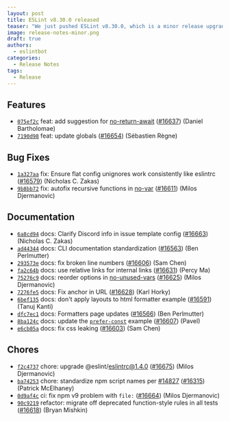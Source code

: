 ```yaml
---
layout: post
title: ESLint v8.30.0 released
teaser: "We just pushed ESLint v8.30.0, which is a minor release upgrade of ESLint. This release adds some new features and fixes several bugs found in the previous release."
image: release-notes-minor.png
draft: true
authors:
  - eslintbot
categories:
  - Release Notes
tags:
  - Release
---
```









## Features


* [`075ef2c`](https://github.com/eslint/eslint/commit/075ef2cf315e75b51b671c40ce9a97c66b2e4b50) feat: add suggestion for [no-return-await](/docs/rules/no-return-await) ([#16637](https://github.com/eslint/eslint/issues/16637)) (Daniel Bartholomae)
* [`7190d98`](https://github.com/eslint/eslint/commit/7190d98ff40023f24b0c6a98319ae8a82c99ff5b) feat: update globals ([#16654](https://github.com/eslint/eslint/issues/16654)) (Sébastien Règne)






## Bug Fixes


* [`1a327aa`](https://github.com/eslint/eslint/commit/1a327aae57f1b68c96b27cc1bd57f8198d5a3a7c) fix: Ensure flat config unignores work consistently like eslintrc ([#16579](https://github.com/eslint/eslint/issues/16579)) (Nicholas C. Zakas)
* [`9b8bb72`](https://github.com/eslint/eslint/commit/9b8bb72c49a453086954b06a5d7dd390731b1975) fix: autofix recursive functions in [no-var](/docs/rules/no-var) ([#16611](https://github.com/eslint/eslint/issues/16611)) (Milos Djermanovic)




## Documentation


* [`6a8cd94`](https://github.com/eslint/eslint/commit/6a8cd94ed08983c70ca7d72dc6e360770a743405) docs: Clarify Discord info in issue template config ([#16663](https://github.com/eslint/eslint/issues/16663)) (Nicholas C. Zakas)
* [`ad44344`](https://github.com/eslint/eslint/commit/ad44344ef6fdeac7217eb83bc54a230382c0da5e) docs: CLI documentation standardization ([#16563](https://github.com/eslint/eslint/issues/16563)) (Ben Perlmutter)
* [`293573e`](https://github.com/eslint/eslint/commit/293573eb530d161d2a5b01efd9d3de49dadea022) docs: fix broken line numbers ([#16606](https://github.com/eslint/eslint/issues/16606)) (Sam Chen)
* [`fa2c64b`](https://github.com/eslint/eslint/commit/fa2c64be10d5854fb586c20957737d7d2da1975a) docs: use relative links for internal links ([#16631](https://github.com/eslint/eslint/issues/16631)) (Percy Ma)
* [`75276c9`](https://github.com/eslint/eslint/commit/75276c9bc7c4bc013fc6bdf277353c979934d73b) docs: reorder options in [no-unused-vars](/docs/rules/no-unused-vars) ([#16625](https://github.com/eslint/eslint/issues/16625)) (Milos Djermanovic)
* [`7276fe5`](https://github.com/eslint/eslint/commit/7276fe5776f03fb90e575ed63a9b1a6766993e42) docs: Fix anchor in URL ([#16628](https://github.com/eslint/eslint/issues/16628)) (Karl Horky)
* [`6bef135`](https://github.com/eslint/eslint/commit/6bef1350e692c818c55c6d2074c12506e98cdf4f) docs: don't apply layouts to html formatter example ([#16591](https://github.com/eslint/eslint/issues/16591)) (Tanuj Kanti)
* [`dfc7ec1`](https://github.com/eslint/eslint/commit/dfc7ec11b11b56daaa10e8e6d08c5cddfc8c2c59) docs: Formatters page updates ([#16566](https://github.com/eslint/eslint/issues/16566)) (Ben Perlmutter)
* [`8ba124c`](https://github.com/eslint/eslint/commit/8ba124cfd8aaf01d14ccbcb1654798624948fb0a) docs: update the [`prefer-const`](/docs/rules/prefer-const) example ([#16607](https://github.com/eslint/eslint/issues/16607)) (Pavel)
* [`e6cb05a`](https://github.com/eslint/eslint/commit/e6cb05aa35bafb9e88f161ad1fa6b01942a7c13c) docs: fix css leaking ([#16603](https://github.com/eslint/eslint/issues/16603)) (Sam Chen)








## Chores


* [`f2c4737`](https://github.com/eslint/eslint/commit/f2c47372420f050ad8f2300271345de1c1232635) chore: upgrade @eslint/eslintrc@1.4.0 ([#16675](https://github.com/eslint/eslint/issues/16675)) (Milos Djermanovic)
* [`ba74253`](https://github.com/eslint/eslint/commit/ba74253e8bd63e9e163bbee0540031be77e39253) chore: standardize npm script names per [#14827](https://github.com/eslint/eslint/issues/14827) ([#16315](https://github.com/eslint/eslint/issues/16315)) (Patrick McElhaney)
* [`0d9af4c`](https://github.com/eslint/eslint/commit/0d9af4c5674809be993439c766dcd9d7f65fcec9) ci: fix npm v9 problem with `file:` ([#16664](https://github.com/eslint/eslint/issues/16664)) (Milos Djermanovic)
* [`90c9219`](https://github.com/eslint/eslint/commit/90c9219181e0aadcae7224602d2988186d457113) refactor: migrate off deprecated function-style rules in all tests ([#16618](https://github.com/eslint/eslint/issues/16618)) (Bryan Mishkin)


